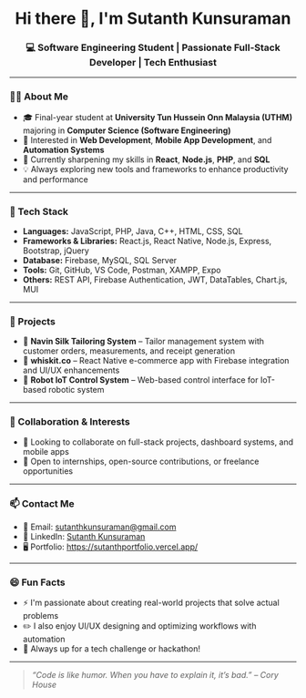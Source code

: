 <h1 align="center">Hi there 👋, I'm Sutanth Kunsuraman</h1>
<h3 align="center">💻 Software Engineering Student | Passionate Full-Stack Developer | Tech Enthusiast</h3>

---

### 👨‍💻 About Me
- 🎓 Final-year student at **University Tun Hussein Onn Malaysia (UTHM)** majoring in **Computer Science (Software Engineering)**
- 👀 Interested in **Web Development**, **Mobile App Development**, and **Automation Systems**
- 🌱 Currently sharpening my skills in **React**, **Node.js**, **PHP**, and **SQL**
- 💡 Always exploring new tools and frameworks to enhance productivity and performance

---

### 🔧 Tech Stack
- **Languages:** JavaScript, PHP, Java, C++, HTML, CSS, SQL
- **Frameworks & Libraries:** React.js, React Native, Node.js, Express, Bootstrap, jQuery
- **Database:** Firebase, MySQL, SQL Server
- **Tools:** Git, GitHub, VS Code, Postman, XAMPP, Expo
- **Others:** REST API, Firebase Authentication, JWT, DataTables, Chart.js, MUI

---

### 🚀 Projects
- 🛒 **Navin Silk Tailoring System** – Tailor management system with customer orders, measurements, and receipt generation
- 📱 **whiskit.co** – React Native e-commerce app with Firebase integration and UI/UX enhancements
- 🤖 **Robot IoT Control System** – Web-based control interface for IoT-based robotic system

---

### 🤝 Collaboration & Interests
- 💞️ Looking to collaborate on full-stack projects, dashboard systems, and mobile apps
- 🧠 Open to internships, open-source contributions, or freelance opportunities

---

### 📫 Contact Me
- 📧 Email: sutanthkunsuraman@gmail.com
- 💼 LinkedIn: [Sutanth Kunsuraman](https://www.linkedin.com/in/sutanthkunsuraman)
- 🖥️ Portfolio: https://sutanthportfolio.vercel.app/

---

### 😄 Fun Facts
- ⚡ I'm passionate about creating real-world projects that solve actual problems
- ✏️ I also enjoy UI/UX designing and optimizing workflows with automation
- 🧩 Always up for a tech challenge or hackathon!

---

> _“Code is like humor. When you have to explain it, it’s bad.” – Cory House_

